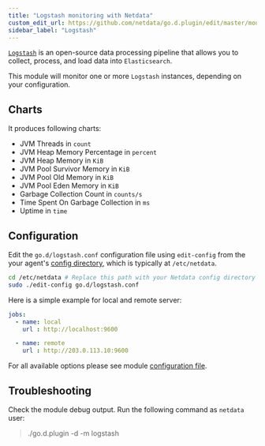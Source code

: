 ```yaml
---
title: "Logstash monitoring with Netdata"
custom_edit_url: https://github.com/netdata/go.d.plugin/edit/master/modules/logstash/README.md
sidebar_label: "Logstash"
---
```




[`Logstash`](https://www.elastic.co/products/logstash) is an open-source data processing pipeline that allows you to collect, process, and load data into `Elasticsearch`.

This module will monitor one or more `Logstash` instances, depending on your configuration.

## Charts

It produces following charts:

-   JVM Threads in `count`
-   JVM Heap Memory Percentage in `percent`
-   JVM Heap Memory in `KiB`
-   JVM Pool Survivor Memory in `KiB`
-   JVM Pool Old Memory in `KiB`
-   JVM Pool Eden Memory in `KiB`
-   Garbage Collection Count in `counts/s`
-   Time Spent On Garbage Collection in `ms`
-   Uptime in `time`

## Configuration

Edit the `go.d/logstash.conf` configuration file using `edit-config` from the your agent's [config
directory](/guides/step-by-step/step-04#find-your-netdataconf-file), which is typically at `/etc/netdata`.

```bash
cd /etc/netdata # Replace this path with your Netdata config directory
sudo ./edit-config go.d/logstash.conf
```

Here is a simple example for local and remote server:

```yaml
jobs:
  - name: local
    url : http://localhost:9600

  - name: remote
    url : http://203.0.113.10:9600
```

For all available options please see module [configuration file](https://github.com/netdata/go.d.plugin/blob/master/config/go.d/logstash.conf).

## Troubleshooting

Check the module debug output. Run the following command as `netdata` user:

> ./go.d.plugin -d -m logstash

